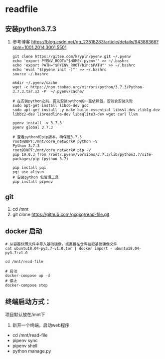 # readfile


## 安装python3.7.3
1. 参考博客 https://blog.csdn.net/qq_23518283/article/details/94388366?spm=1001.2014.3001.5501
    ```
    git clone https://gitee.com/krypln/pyenv.git ~/.pyenv
    echo 'export PYENV_ROOT="$HOME/.pyenv"' >> ~/.bashrc
    echo 'export PATH="$PYENV_ROOT/bin:$PATH"' >> ~/.bashrc
    echo 'eval "$(pyenv init -)"' >> ~/.bashrc
    source ~/.bashrc
    
    mkdir ~/.pyenv/cache
    wget -c https://npm.taobao.org/mirrors/python/3.7.3/Python-3.7.3.tar.xz -P  ~/.pyenv/cache/
    
    # 在安装python之前，要先安装python的一些依赖包，否则会安装失败
    sudo apt-get install libc6-dev gcc
    sudo apt-get install -y make build-essential libssl-dev zlib1g-dev libbz2-dev libreadline-dev libsqlite3-dev wget curl llvm

    pyenv install -v 3.7.3
    pyenv global 3.7.3
    
    # 查看python和pip版本，确保是3.7.3
    root@BUPT:/mnt/core_network# python -V
    Python 3.7.3
    root@BUPT:/mnt/core_network# pip -V
    pip 19.0.3 from /root/.pyenv/versions/3.7.3/lib/python3.7/site-packages/pip (python 3.7)
    
    pip install pqi
    pqi use aliyun
    # 安装python 包管理工具
    pip install pipenv
    ```

## git 
1. cd /mnt
2. git clone https://github.com/qxqxq/read-file.git

## docker 启动

```
# 从容器快照文件中导入基础镜像，或直接在仓库拉取基础镜像文件
cat ubuntu18.04-py3.7-v1.0.tar | docker import - ubuntu18.04-py3.7:v1.0

cd /mnt/read-file

# 启动
docker-compose up -d
# 停止
docker-compose stop
```

## 终端启动方式：
项目默认放在/mnt下
1. 新开一个终端，启动web程序
- cd /mnt/read-file
- pipenv sync
- pipenv shell
- python manage.py
